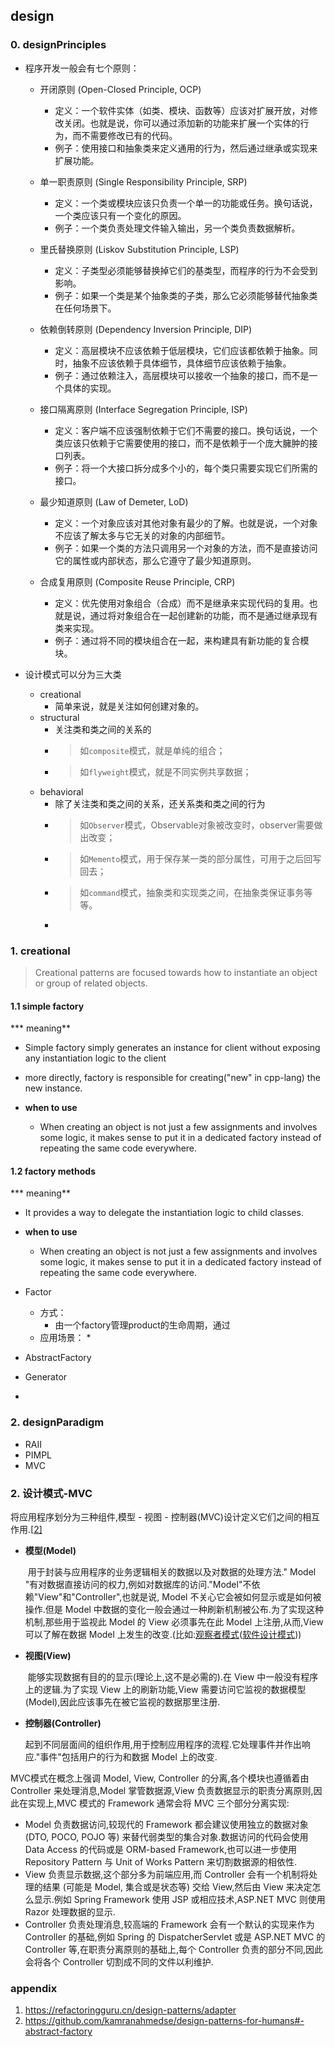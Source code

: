 ## design

### 0. designPrinciples

* 程序开发一般会有七个原则：
  * 开闭原则 (Open-Closed Principle, OCP)
    * 定义：一个软件实体（如类、模块、函数等）应该对扩展开放，对修改关闭。也就是说，你可以通过添加新的功能来扩展一个实体的行为，而不需要修改已有的代码。
    * 例子：使用接口和抽象类来定义通用的行为，然后通过继承或实现来扩展功能。

  * 单一职责原则 (Single Responsibility Principle, SRP)
    * 定义：一个类或模块应该只负责一个单一的功能或任务。换句话说，一个类应该只有一个变化的原因。
    * 例子：一个类负责处理文件输入输出，另一个类负责数据解析。

  * 里氏替换原则 (Liskov Substitution Principle, LSP)
    * 定义：子类型必须能够替换掉它们的基类型，而程序的行为不会受到影响。
    * 例子：如果一个类是某个抽象类的子类，那么它必须能够替代抽象类在任何场景下。

  * 依赖倒转原则 (Dependency Inversion Principle, DIP)
    * 定义：高层模块不应该依赖于低层模块，它们应该都依赖于抽象。同时，抽象不应该依赖于具体细节，具体细节应该依赖于抽象。
    * 例子：通过依赖注入，高层模块可以接收一个抽象的接口，而不是一个具体的实现。

  * 接口隔离原则 (Interface Segregation Principle, ISP)
    * 定义：客户端不应该强制依赖于它们不需要的接口。换句话说，一个类应该只依赖于它需要使用的接口，而不是依赖于一个庞大臃肿的接口列表。
    * 例子：将一个大接口拆分成多个小的，每个类只需要实现它们所需的接口。

  * 最少知道原则 (Law of Demeter, LoD)
    * 定义：一个对象应该对其他对象有最少的了解。也就是说，一个对象不应该了解太多与它无关的对象的内部细节。
    * 例子：如果一个类的方法只调用另一个对象的方法，而不是直接访问它的属性或内部状态，那么它遵守了最少知道原则。

  * 合成复用原则 (Composite Reuse Principle, CRP)
    * 定义：优先使用对象组合（合成）而不是继承来实现代码的复用。也就是说，通过将对象组合在一起创建新的功能，而不是通过继承现有类来实现。
    * 例子：通过将不同的模块组合在一起，来构建具有新功能的复合模块。

* 设计模式可以分为三大类
  * creational
    * 简单来说，就是关注如何创建对象的。
  * structural
    * 关注类和类之间的关系的
    * > 如`composite`模式，就是单纯的组合；
    * > 如`flyweight`模式，就是不同实例共享数据；
  * behavioral
    * 除了关注类和类之间的关系，还关系类和类之间的行为
    * > 如`Observer`模式，Observable对象被改变时，observer需要做出改变；
    * > 如`Memento`模式，用于保存某一类的部分属性，可用于之后回写回去；
    * > 如`command`模式，抽象类和实现类之间，在抽象类保证事务等等。
    * 
### 1. creational

> Creational patterns are focused towards how to instantiate an object or group of related objects.

#### 1.1 simple factory
*** meaning**
  * Simple factory simply generates an instance for client without exposing any instantiation logic to the client
  * more directly, factory is responsible for creating("new" in cpp-lang) the new instance. 

* **when to use**
  * When creating an object is not just a few assignments and involves some logic, it makes sense to put it in a dedicated factory instead of repeating the same code everywhere.

#### 1.2 factory methods
*** meaning**
  * It provides a way to delegate the instantiation logic to child classes.

* **when to use**
  * When creating an object is not just a few assignments and involves some logic, it makes sense to put it in a dedicated factory instead of repeating the same code everywhere.



* Factor
  * 方式：
    * 由一个factory管理product的生命周期，通过
  * 应用场景：
    * 
* AbstractFactory
* Generator
* 

### 2. designParadigm
* RAII
* PIMPL
* MVC

### 2. 设计模式-MVC

将应用程序划分为三种组件,模型 - 视图 - 控制器(MVC)设计定义它们之间的相互作用.[[2\]](https://zh.wikipedia.org/wiki/MVC#cite_note-posa-2)

- **模型(Model)**

  ​	用于封装与应用程序的业务逻辑相关的数据以及对数据的处理方法." Model  "有对数据直接访问的权力,例如对数据库的访问."Model"不依赖"View"和"Controller",也就是说, Model  不关心它会被如何显示或是如何被操作.但是 Model 中数据的变化一般会通过一种刷新机制被公布.为了实现这种机制,那些用于监视此 Model 的 View 必须事先在此 Model 上注册,从而,View 可以了解在数据 Model 上发生的改变.(比如:[观察者模式](https://zh.wikipedia.org/wiki/观察者模式)([软件设计模式](https://zh.wikipedia.org/wiki/软件设计模式)))

- **视图(View)**

  ​	能够实现数据有目的的显示(理论上,这不是必需的).在 View 中一般没有程序上的逻辑.为了实现 View 上的刷新功能,View 需要访问它监视的数据模型(Model),因此应该事先在被它监视的数据那里注册.

- **控制器(Controller)**

  ​	起到不同层面间的组织作用,用于控制应用程序的流程.它处理事件并作出响应."事件"包括用户的行为和数据 Model 上的改变.

MVC模式在概念上强调 Model, View, Controller 的分离,各个模块也遵循着由 Controller  来处理消息,Model 掌管数据源,View 负责数据显示的职责分离原则,因此在实现上,MVC 模式的 Framework 通常会将 MVC  三个部分分离实现:

- Model 负责数据访问,较现代的 Framework 都会建议使用独立的数据对象 (DTO, POCO, POJO 等)  来替代弱类型的集合对象.数据访问的代码会使用 Data Access 的代码或是 ORM-based Framework,也可以进一步使用  Repository Pattern 与 Unit of Works Pattern 来切割数据源的相依性.
- View 负责显示数据,这个部分多为前端应用,而 Controller 会有一个机制将处理的结果 (可能是 Model,  集合或是状态等) 交给 View,然后由 View 来决定怎么显示.例如 Spring Framework 使用 JSP  或相应技术,ASP.NET MVC 则使用 Razor 处理数据的显示.
- Controller 负责处理消息,较高端的 Framework 会有一个默认的实现来作为 Controller 的基础,例如  Spring 的 DispatcherServlet 或是 ASP.NET MVC 的 Controller 等,在职责分离原则的基础上,每个  Controller 负责的部分不同,因此会将各个 Controller 切割成不同的文件以利维护.


### appendix
1. https://refactoringguru.cn/design-patterns/adapter
2. https://github.com/kamranahmedse/design-patterns-for-humans#-abstract-factory
